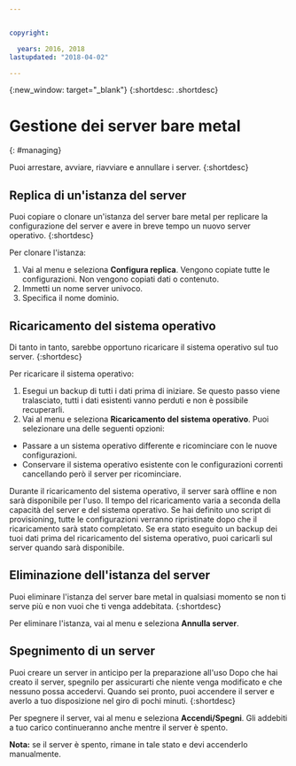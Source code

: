 ```yaml
---


copyright:

  years: 2016, 2018
lastupdated: "2018-04-02"

---
```


{:new_window: target="_blank"}
{:shortdesc: .shortdesc}

# Gestione dei server bare metal
{: #managing}


Puoi arrestare, avviare, riavviare e annullare i server.
{:shortdesc}

## Replica di un'istanza del server
Puoi copiare o clonare un'istanza del server bare metal per replicare la configurazione del server e avere in breve tempo un nuovo server operativo.
{:shortdesc}

Per clonare l'istanza:
 1. Vai al menu e seleziona **Configura replica**. Vengono copiate tutte le configurazioni. Non vengono copiati dati o contenuto.
 2. Immetti un nome server univoco.
 3. Specifica il nome dominio.

## Ricaricamento del sistema operativo
Di tanto in tanto, sarebbe opportuno ricaricare il sistema operativo sul tuo server.
{:shortdesc}

Per ricaricare il sistema operativo:
 1. Esegui un backup di tutti i dati prima di iniziare. Se questo passo viene tralasciato, tutti i dati esistenti vanno perduti e non è possibile recuperarli.
 2. Vai al menu e seleziona **Ricaricamento del sistema operativo**. Puoi selezionare una delle seguenti opzioni:
  * Passare a un sistema operativo differente e ricominciare con le nuove configurazioni.
  * Conservare il sistema operativo esistente con le configurazioni correnti cancellando però il server per ricominciare.

Durante il ricaricamento del sistema operativo, il server sarà offline e non sarà disponibile per l'uso. Il tempo del ricaricamento varia a seconda della capacità del server e del sistema operativo. Se hai definito uno script di provisioning, tutte le configurazioni verranno ripristinate dopo che il ricaricamento sarà stato completato. Se era stato eseguito un backup dei tuoi dati prima del ricaricamento del sistema operativo, puoi caricarli sul server quando sarà disponibile.

## Eliminazione dell'istanza del server
Puoi eliminare l'istanza del server bare metal in qualsiasi momento se non ti serve più e non vuoi che ti venga addebitata.
{:shortdesc}

Per eliminare l'istanza, vai al menu e seleziona **Annulla server**.

## Spegnimento di un server
Puoi creare un server in anticipo per la preparazione all'uso  Dopo che hai creato il server, spegnilo per assicurarti che niente venga modificato e che nessuno possa accedervi. Quando sei pronto, puoi accendere il server e averlo a tuo disposizione nel giro di pochi minuti.
{:shortdesc}

Per spegnere il server, vai al menu e seleziona **Accendi/Spegni**. Gli addebiti a tuo carico continueranno anche mentre il server è spento.

**Nota:** se il server è spento, rimane in tale stato e devi accenderlo manualmente.
